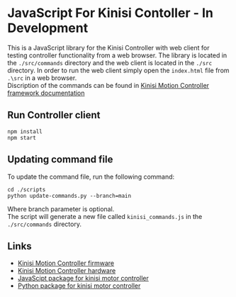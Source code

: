 JavaScript For Kinisi Contoller - In Development
============
This is a JavaScript library for the Kinisi Controller with web client for testing controller functionality from a web browser.
The library is located in the `./src/commands` directory and the web client is located in the `./src` directory.
In order to run the web client simply open the `index.html` file from `.\src` in a web browser.\
Discription of the commands can be found in [Kinisi Motion Controller framework documentation](https://raw.githubusercontent.com/szolotykh/kinisi-motor-controller-firmware/command-script/commands.md)

## Run Controller client
```
npm install
npm start
```

## Updating command file
To update the command file, run the following command:
```
cd ./scripts
python update-commands.py --branch=main
```
Where branch parameter is optional.\
The script will generate a new file called `kinisi_commands.js` in the `./src/commands` directory.

## Links
- [Kinisi Motion Controller firmware](https://github.com/szolotykh/kinisi-motor-controller-firmware)
- [Kinisi Motion Controller hardware](https://github.com/szolotykh/kinisi-motor-controller-board)
- [JavaScipt package for kinisi motor controller](https://github.com/szolotykh/jskinisi)
- [Python package for kinisi motor controller](https://github.com/szolotykh/pykinisi)